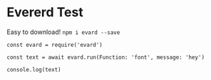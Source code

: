 # Evererd Test

Easy to download! 
`npm i evard --save`


```
const evard = require('evard')

const text = await evard.run(Function: 'font', message: 'hey')

console.log(text)
```